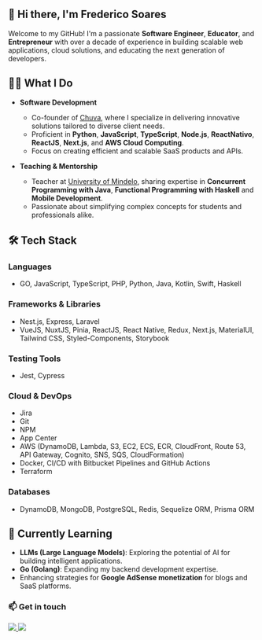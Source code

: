 ## 👋 Hi there, I'm Frederico Soares

Welcome to my GitHub! I'm a passionate **Software Engineer**, **Educator**, and **Entrepreneur** with over a decade of experience in building scalable web applications, cloud solutions, and educating the next generation of developers. 

## 👨‍💻 What I Do  
- **Software Development**  
  - Co-founder of [Chuva](https://chuva.io), where I specialize in delivering innovative solutions tailored to diverse client needs.  
  - Proficient in **Python**, **JavaScript**, **TypeScript**, **Node.js**, **ReactNativo**, **ReactJS**, **Next.js**, and **AWS Cloud Computing**.  
  - Focus on creating efficient and scalable SaaS products and APIs.

- **Teaching & Mentorship**  
  - Teacher at [University of Mindelo](https://um.edu.cv/), sharing expertise in **Concurrent Programming with Java**, **Functional Programming with Haskell** and **Mobile Development**.  
  - Passionate about simplifying complex concepts for students and professionals alike.
 
## 🛠️ Tech Stack
### **Languages**  
- GO, JavaScript, TypeScript, PHP, Python, Java, Kotlin, Swift, Haskell  

### **Frameworks & Libraries**  
-  Nest.js, Express, Laravel
-  VueJS, NuxtJS, Pinia, ReactJS, React Native, Redux, Next.js, MaterialUI, Tailwind CSS, Styled-Components, Storybook 

### **Testing Tools**
- Jest, Cypress

### **Cloud & DevOps**
- Jira
- Git
- NPM
- App Center
- AWS (DynamoDB, Lambda, S3, EC2, ECS, ECR, CloudFront, Route 53, API Gateway, Cognito, SNS, SQS, CloudFormation)  
- Docker, CI/CD with Bitbucket Pipelines and GitHub Actions
- Terraform

### **Databases**  
- DynamoDB, MongoDB, PostgreSQL, Redis, Sequelize ORM, Prisma ORM  

## 🌱 Currently Learning
- **LLMs (Large Language Models)**: Exploring the potential of AI for building intelligent applications.
- **Go (Golang)**: Expanding my backend development expertise.
- Enhancing strategies for **Google AdSense monetization** for blogs and SaaS platforms.

### 📫 Get in touch
<p>
  <a href="https://github.com/FredSoares" alt="GitHub">
    <img src="https://img.shields.io/badge/-GitHub-000?style=flat-square&logo=Github&logoColor=white" />
  </a>
  <a href="https://www.linkedin.com/in/fred-soares/" alt="LinkedIn">
    <img src="https://img.shields.io/badge/-LinkedIn-blue?style=flat-square&logo=Linkedin&logoColor=white" />
  </a>
</p>
